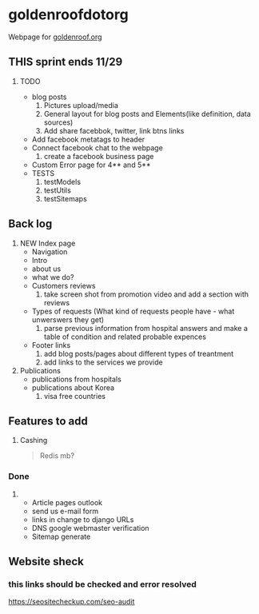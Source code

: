 # goldenroofdotorg
Webpage for [goldenroof.org](https://goldenroof.org)


## THIS sprint ends 11/29
1. TODO

    * blog posts 
        1. Pictures upload/media
        2. General layout for blog posts and Elements(like definition, data sources)
        3. Add share facebbok, twitter, link btns links
    * Add facebook metatags to header
    * Connect facebook chat to the webpage
        1. create a facebook business page
    * Custom Error page for 4** and 5**
    * TESTS
        1. testModels
        2. testUtils
        3. testSitemaps
    

## Back log
1. NEW Index page
    * Navigation
    * Intro
    * about us
    * what we do?
    * Customers reviews
        1. take screen shot from promotion video and add a section with reviews
    * Types of requests (What kind of requests people have - what unwerswers they get)
        1. parse previous information from hospital answers and make a table of condition and related probable expences
    * Footer links
        1. add blog posts/pages about different types of treantment
        2. add links to the services we provide
2. Publications
    * publications from hospitals 
    * publications about Korea
        1. visa free countries


## Features to add
1. Cashing 
    > Redis mb?


### Done 
1. 
    * Article pages outlook
    * send us e-mail form 
    * links in change to django URLs
    * DNS google webmaster verification
    * Sitemap generate

## Website sheck
### this links should be checked and error resolved
https://seositecheckup.com/seo-audit